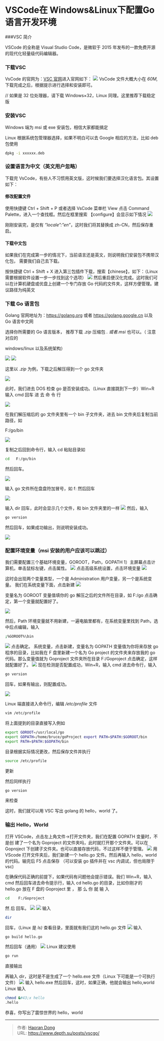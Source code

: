 # VSCode在 Windows&amp;Linux下配置Go语言开发环境

###VSC 简介

VSCode 的全称是 Visual Studio Code，是微软于 2015 年发布的一款免费开源的现代化轻量级代码编辑器。

### 下载VSC


VsCode 的官网为：[VSC 官网](https://code.visualstudio.com)进入官网如下：
![](https://i.imgtg.com/2023/07/25/OhlGJs.jpg)
VsCode 文件大概大小在 *60M,* 下载完成之后，根据提示进行选择和安装即可。

// 如果是 32 位处理器，请下载 Windows×32，Linux 同理。这里推荐下载稳定版

### 安装VSC

Windows 端为 msi 或 exe 安装包，相信大家都能搞定

Linux 根据系统包管理器选择，如果不明白可以去 Google 相应的方法，比如 deb 包使用
``` bash
dpkg -i xxxxxx.deb
```

### 设置语言为中文（英文用户忽略）

下载完  VsCode，有些人不习惯用英文版，这时候我们要选择汉化语言包。其设置如下：

#### 修改配置文件

使用快捷键 Ctrl &#43; Shift &#43; P  或者选择 VsCode 菜单栏 View 点击 Command Palette，进入一个查找框。然后在框里搜索 【configure】会显示如下情况 
![](https://i.imgtg.com/2023/07/25/OhlQlK.png)

刚刚安装完，是仅有 *”locale”:”en”*，这时我们将其替换成 zh-CN，然后保存重启。

#### 下载中文包

如果我们在完成第一步的情况下，当前语言还是英文，则说明我们安装包不携带汉化包， 需要我们自己去下载。

按快捷键 Ctrl &#43; Shift &#43; X 进入第三包插件下载，搜索【chinese】，如下：（Linux 需要根据软件设置一步一步找到这个选项）
![](https://i.imgtg.com/2023/07/25/Ohl0Ta.png)
然后重启便汉化完成。这时我们可以在计算机硬盘或优盘上创建一个专门存放 Go 代码的文件夹，这样方便管理。建议路径为纯英文

### 下载 Go 语言包

Golang 官网地址为：https://golang.org 或者 https://golang.google.cn 以及 Go 语言中文网

选择你所需要的 Go 语言版本， 推荐下载 *.zip* 压缩包 *. 或者.msi* 也可以。（ 注意对应的

windows/linux 以及系统架构）

![](https://i.imgtg.com/2023/07/25/OhldcN.jpg)
![](https://i.imgtg.com/2023/07/25/OhlVMC.jpg)


这里以 *.zip* 为例，下载之后解压得到一个 go 文件夹

![](https://i.imgtg.com/2023/07/25/Oh9rdS.png)

此时，我们进去 DOS 检查 go 是否安装成功。（Linux 直接跳到下一步）Win&#43;R 输入 cmd 回车        进        去        命        令        行

![](https://i.imgtg.com/2023/07/25/OhlfLi.png)

在我们解压缩后的 go 文件夹里有一个 bin 子文件夹，进去 bin 文件夹后复制当前路径，如

F:/go/bin

![](https://i.imgtg.com/2023/07/25/Ohl2Px.png)

复制之后回到命令行，输入 cd 粘贴目录如 
``` bash
cd   F:/go/bin 
```
然后回车。

![](https://i.imgtg.com/2023/07/25/OhllXX.png)

输入 go 文件所在盘盘符加冒号，如 f: 然后回车

![](https://i.imgtg.com/2023/07/25/Ohl6lj.png)

输入 dir 回车，此时会显示几个文件，和 bin 文件夹里的一样
![](https://i.imgtg.com/2023/07/25/Ohljzt.png)
然后，输入
``` bash
go version 
```
然后回车，如果成功输出，则说明安装成功。

![](https://i.imgtg.com/2023/07/25/OhlIcY.png)
### 配置环境变量（msi 安装的用户应该可以跳过）

我们需要配置三个基础环境变量，GOROOT，Path，GOPATH 1）主屏幕点击计算机，单击鼠标左键，点击属性。
![](https://i.imgtg.com/2023/07/25/OhlCOv.jpg)
点击高级系统设置，点击环境变量
![](https://i.imgtg.com/2023/07/25/OhlwNq.png)

这时会出现两个变量类型，一个是 Administration  用户变量，另一个是系统变量。
我们在系统变量下面，点击新建
![](https://i.imgtg.com/2023/07/25/Oh9MLc.png)

变量名为 GOROOT 变量值填你的 go 解压之后的文件所在目录，如 F:/go 点击确定，第一个变量就配置好了。

![](https://i.imgtg.com/2023/07/25/Oh9Our.png)

然后，Path 环境变量就不用新建，一遍电脑里都有，在系统变量里找到 Path，选中后点编辑，输入
``` bash
;%GOROOT%\bin
```
![](https://i.imgtg.com/2023/07/25/Oh9TTI.png)
点击确定。
系统变量，点击新建，变量名为 GOPATH 变量值为你将来存放 go 程序的目录，比如我在 F 盘里新建一个名为 Go project 的文件夹来存放我的 go 代码。那么变量值就为 Goproject 文件夹所在目录 F:/Goproject 点击确定，这样就配置好了。
![](https://i.imgtg.com/2023/07/25/Oh9UvD.png)
现在检测是否配置成功，Win&#43;R，输入 cmd 进去命令行，输入
``` bash
go version
```
回车，如果有输出，则配置成功。

![](https://i.imgtg.com/2023/07/25/Oh9kO6.png)

Linux 端直接进入命令行，编辑 */etc/profile* 文件
``` bash
vim /etc/profile
```
将上面提到的目录直接写入例如
``` bash
export GOROOT=/usr/local/go
export GOPATH=/home/bruce/goProject export PATH=$PATH:$GOROOT/bin
export PATH=$PATH:$GOPATH/bin
```
目录根据实际情况更改，然后保存文件并执行
``` bash
source /etc/profile
```
更新

然后同样执行
``` bash
go version
```
来检查

这时，我们就可以用 VSC 写出 golang 的 hello，world 了。

### 输出 Hello，World

打开 VSCode，点击左上角文件→打开文件夹，我们在配置 GOPATH 变量时，不是创 建了一个名为 Goproject 的文件夹吗，此时就打开那个文件夹。可以在 Goproject 下创建子文件夹。也可以直接存放代码，不过这样不便于管理。
![](https://i.imgtg.com/2023/07/25/Oh9xNP.jpg)
用 VScode 打开文件夹后，我们新建一个 hello.go 文件。然后再输入 hello，world 的代码。输完后 F5 点击保存
（可以安装 go 插件并在 vsc 内调试，但也局限于 vsc)

在确保代码正确的前提下，如果代码有问题他会提示错误。我们 Win&#43;R，输入 cmd 然后回车进去命令提示行，输入 cd hello.go 的目录，比如你刚才的 hello.go 放在 F 盘的 Goproject     里 ， 那 么 你 就 输 入

``` bash
cd    F:/Goproject
```
然 后 回车。
![](https://i.imgtg.com/2023/07/25/Oh9zEb.png)
![](https://i.imgtg.com/2023/07/25/Oh9iFg.png)
输入 
``` bash
dir 
```
回车，（Linux 是 *ls)* 查看目录，里面就有我们这的 hello.go 文件
![](https://i.imgtg.com/2023/07/25/OhlY7L.png)
输入

``` bash
go build hello.go
```
然后回车（通用）
![](https://i.imgtg.com/2023/07/25/Oh919s.png)
Linux 建议使用

``` bash
go run
```
直接输出


再输入 dir，这时是不是生成了一个 hello.exe 文件（Linux 下可能是一个可执行文件）
![](https://i.imgtg.com/2023/07/25/Oh9KaN.png)
输入 hello.exe 然后回车，这时，如果正确，他就会输出 hello,world Linux 输入
``` bash
chmod &#43;x hello
.hello
```
恭喜，你写出了震惊世界的 hello，world


---

> 作者: [Haoran Dong](https://github.com/TEWQ-1314)  
> URL: https://www.depth.su/posts/vscgo/  

